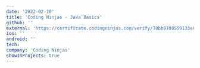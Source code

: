 ```yaml
---
date: '2022-02-10'
title: 'Coding Ninjas - Java Basics'
github: ''
external: 'https://certificate.codingninjas.com/verify/70bb9708559133e0'
ios: ''
android: ''
tech:
company: 'Coding Ninjas'
showInProjects: true
---
```

